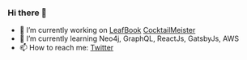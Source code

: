 ### Hi there 👋

- 🔭 I’m currently working on [LeafBook](https://plants.review.com.np/) [CocktailMeister](https://cocktails.review.com.np/)
- 🌱 I’m currently learning Neo4j, GraphQL, ReactJs, GatsbyJs, AWS
- 📫 How to reach me: [Twitter](https://twitter.com/dejavu1987)
